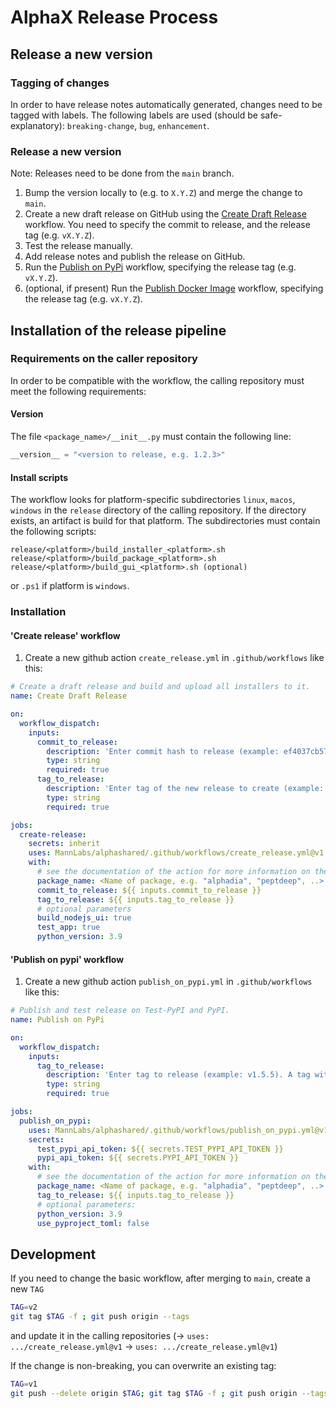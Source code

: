# AlphaX Release Process

## Release a new version
### Tagging of changes
In order to have release notes automatically generated, changes need to be tagged with labels.
The following labels are used (should be safe-explanatory):
`breaking-change`, `bug`, `enhancement`.

### Release a new version
Note: Releases need to be done from the `main` branch.

1. Bump the version locally to (e.g. to `X.Y.Z`) and merge the change to `main`.
2. Create a new draft release on GitHub using the
[Create Draft Release](https://github.com/MannLabs/alphashared/.github/workflows/create_release.yml) workflow.
You need to specify the commit to release, and the release tag (e.g. `vX.Y.Z`).
3. Test the release manually.
4. Add release notes and publish the release on GitHub.
5. Run the [Publish on PyPi](https://github.com/MannLabs/alphashared/.github/workflows/publish_on_pypi.yml) workflow,
specifying the release tag (e.g. `vX.Y.Z`).
6. (optional, if present) Run the [Publish Docker Image](https://github.com/MannLabs/alphashared/.github/workflows/publish_docker_image.yml) workflow,
specifying the release tag (e.g. `vX.Y.Z`).


## Installation of the release pipeline
### Requirements on the caller repository
In order to be compatible with the workflow, the calling repository must meet the following requirements:

#### Version
The file `<package_name>/__init__.py` must contain the following line:

```python
__version__ = "<version to release, e.g. 1.2.3>"
```

#### Install scripts
The workflow looks for platform-specific subdirectories `linux`, `macos`, `windows` in the
`release` directory of the calling repository. If the directory exists, an artifact is build for that platform.
The subdirectories must contain the following scripts:

```
release/<platform>/build_installer_<platform>.sh
release/<platform>/build_package_<platform>.sh
release/<platform>/build_gui_<platform>.sh (optional)
```
or `.ps1` if platform is `windows`.



### Installation
#### 'Create release' workflow
1. Create a new github action `create_release.yml` in `.github/workflows` like this:
```yaml
# Create a draft release and build and upload all installers to it.
name: Create Draft Release

on:
  workflow_dispatch:
    inputs:
      commit_to_release:
        description: 'Enter commit hash to release (example: ef4037cb571f99cb4919b520fde7174972aae473)'
        type: string
        required: true
      tag_to_release:
        description: 'Enter tag of the new release to create (example: v1.5.5). The code version needs to be bumped already tom atch the tag.'
        type: string
        required: true

jobs:
  create-release:
    secrets: inherit
    uses: MannLabs/alphashared/.github/workflows/create_release.yml@v1
    with:
      # see the documentation of the action for more information on the parameters
      package_name: <Name of package, e.g. "alphadia", "peptdeep", ..>
      commit_to_release: ${{ inputs.commit_to_release }}
      tag_to_release: ${{ inputs.tag_to_release }}
      # optional parameters
      build_nodejs_ui: true
      test_app: true
      python_version: 3.9

```

#### 'Publish on pypi' workflow
1. Create a new github action `publish_on_pypi.yml` in `.github/workflows` like this:
```yaml
# Publish and test release on Test-PyPI and PyPI.
name: Publish on PyPi

on:
  workflow_dispatch:
    inputs:
      tag_to_release:
        description: 'Enter tag to release (example: v1.5.5). A tag with the same name must exist in the repository.'
        type: string
        required: true

jobs:
  publish_on_pypi:
    uses: MannLabs/alphashared/.github/workflows/publish_on_pypi.yml@v1
    secrets:
      test_pypi_api_token: ${{ secrets.TEST_PYPI_API_TOKEN }}
      pypi_api_token: ${{ secrets.PYPI_API_TOKEN }}
    with:
      # see the documentation of the action for more information on the parameters
      package_name: <Name of package, e.g. "alphadia", "peptdeep", ..>
      tag_to_release: ${{ inputs.tag_to_release }}
      # optional parameters:
      python_version: 3.9
      use_pyproject_toml: false
```


## Development
If you need to change the basic workflow, after merging to `main`, create a new `TAG`
```bash
TAG=v2
git tag $TAG -f ; git push origin --tags
```
and update it in the calling repositories (-> `uses: .../create_release.yml@v1` -> `uses: .../create_release.yml@v1`)

If the change is non-breaking, you can overwrite an existing tag:
```bash
TAG=v1
git push --delete origin $TAG; git tag $TAG -f ; git push origin --tags
```